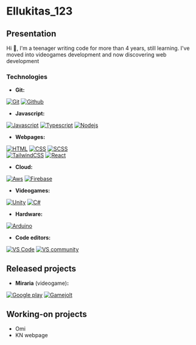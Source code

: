 # Ellukitas_123
## Presentation
Hi 🤙, I'm a teenager writing code for more than 4 years, still learning.
I've moved into videogames development and now discovering web development

### Technologies
- **Git:**

[![Git](https://img.shields.io/badge/Git-F05032?style=for-the-badge&logo=git&logoColor=white&labelColor=101010)](https://git-scm.com/)
[![Github](https://img.shields.io/badge/Github-181717?style=for-the-badge&logo=github&logoColor=white&labelColor=101010)](https://github.com/home)
</br>

- **Javascript:**

[![Javascript](https://img.shields.io/badge/Javascript-F7DF1E?style=for-the-badge&logo=javascript&logoColor=white&labelColor=101010)](https://developer.mozilla.org/en/docs/Web/JavaScript)
[![Typescript](https://img.shields.io/badge/Typescript-3178C6?style=for-the-badge&logo=typescript&logoColor=white&labelColor=101010)](https://www.typescriptlang.org/)
[![Nodejs](https://img.shields.io/badge/Nodejs-339933?style=for-the-badge&logo=nodedotjs&logoColor=white&labelColor=101010)](https://nodejs.org/en)
</br>

- **Webpages:**

[![HTML](https://img.shields.io/badge/HTML-E34F26?style=for-the-badge&logo=html5&logoColor=white&labelColor=101010)](https://developer.mozilla.org/en/docs/Web/HTML)
[![CSS](https://img.shields.io/badge/CSS-1572B6?style=for-the-badge&logo=css3&logoColor=white&labelColor=101010)](https://developer.mozilla.org/en/docs/Web/CSS)
[![SCSS](https://img.shields.io/badge/SCSS-CC6699?style=for-the-badge&logo=sass&logoColor=white&labelColor=101010)](https://sass-lang.com/)
</br>
[![TailwindCSS](https://img.shields.io/badge/Tailwind-06B6D4?style=for-the-badge&logo=tailwindcss&logoColor=white&labelColor=101010)](https://tailwindcss.com/)
[![React](https://img.shields.io/badge/React-61DAFB?style=for-the-badge&logo=react&logoColor=white&labelColor=101010)](https://react.dev/)
</br>

- **Cloud:**

[![Aws](https://img.shields.io/badge/AWS-FF9900?style=for-the-badge&logo=amazonaws&logoColor=white&labelColor=101010)](https://aws.amazon.com/en/)
[![Firebase](https://img.shields.io/badge/Firebase-FFCA28?style=for-the-badge&logo=firebase&logoColor=white&labelColor=101010)](https://firebase.google.com/)
</br>

- **Videogames:**

[![Unity](https://img.shields.io/badge/Unity-999999?style=for-the-badge&logo=unity&logoColor=white&labelColor=101010)](https://unity.com/es)
[![C#](https://img.shields.io/badge/C_sharp-512BD4?style=for-the-badge&logo=csharp&logoColor=white&labelColor=101010)](https://dotnet.microsoft.com/en-us/languages/csharp)

- **Hardware:**
  
[![Arduino](https://img.shields.io/badge/Arduino-00878F?style=for-the-badge&logo=arduino&logoColor=white&labelColor=101010)](https://www.arduino.cc/)
</br>

- **Code editors:**

[![VS Code](https://img.shields.io/badge/VS_code-007ACC?style=for-the-badge&logo=visualstudiocode&logoColor=white&labelColor=101010)](https://code.visualstudio.com/)
[![VS community](https://img.shields.io/badge/VS_code_community-5C2D91?style=for-the-badge&logo=visualstudio&logoColor=white&labelColor=101010)](https://visualstudio.microsoft.com/es/vs/community/)

## Released projects
- **Miraria** (videogame)**:**

[![Google play](https://img.shields.io/badge/Google_play-00A173?style=for-the-badge&logo=googleplay&logoColor=white&labelColor=101010)](https://play.google.com/store/apps/details?id=com.Ellukitas_123.Miraria&hl=es&gl=US)
[![Gamejolt](https://img.shields.io/badge/Game_jolt-CCFF00?style=for-the-badge&logo=gamejolt&logoColor=white&labelColor=101010)](https://gamejolt.com/games/miraria/615126)

## Working-on projects
- Omi
- KN webpage
